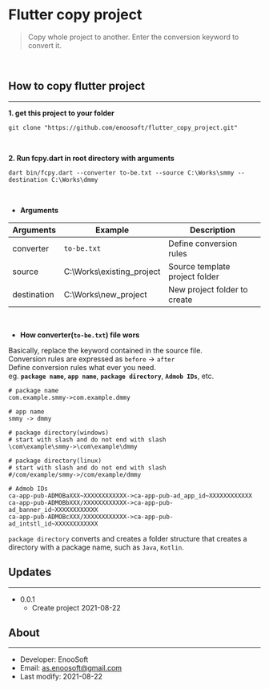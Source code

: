 # Flutter copy project


>Copy whole project to another. Enter the conversion keyword to convert it.
<br>

## How to copy flutter project
---
**1. get this project to your folder**
```
git clone "https://github.com/enoosoft/flutter_copy_project.git"
```
<br>

**2. Run fcpy.dart in root directory with arguments**
```
dart bin/fcpy.dart --converter to-be.txt --source C:\Works\smmy --destination C:\Works\dmmy
```
<br>

 - **Arguments**

Arguments|Example|Description
|--|--|--|
converter|`to-be.txt`|Define conversion rules
source|C:\Works\existing_project|Source template project folder
destination|C:\Works\new_project|New project folder to create
<br>

- **How converter(`to-be.txt`) file wors**

Basically, replace the keyword contained in the source file.<br> 
Conversion rules are expressed as `before` -> `after`<br> 
Define conversion rules what ever you need.<br> 
eg. **`package name`**, **`app name`**, **`package directory`**, **`Admob IDs`**, etc.

```
# package name
com.example.smmy->com.example.dmmy

# app name
smmy -> dmmy

# package directory(windows) 
# start with slash and do not end with slash  
\com\example\smmy->\com\example\dmmy

# package directory(linux) 
# start with slash and do not end with slash
#/com/example/smmy->/com/example/dmmy

# Admob IDs
ca-app-pub-ADMOBaXXX~XXXXXXXXXXXX->ca-app-pub-ad_app_id~XXXXXXXXXXXX
ca-app-pub-ADMOBbXXX/XXXXXXXXXXXX->ca-app-pub-ad_banner_id~XXXXXXXXXXXX
ca-app-pub-ADMOBcXXX/XXXXXXXXXXXX->ca-app-pub-ad_intstl_id~XXXXXXXXXXXX
 ```
`package directory` converts and creates a folder structure that creates a directory with a package name, such as `Java`, `Kotlin`.

## Updates
---

* 0.0.1 
  * Create project 2021-08-22


## About
---

* Developer: EnooSoft
* Email: [as.enoosoft@gmail.com](mailto:as.enoosoft@gmail.com)
* Last modify: 2021-08-22